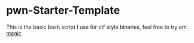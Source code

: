# pwn-Starter-Template
This is the basic bash script I use for ctf style binaries, feel free to try em.
[magic](./magic)
